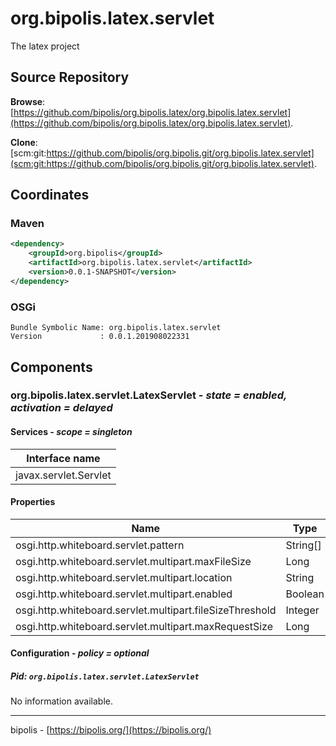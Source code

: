 # org.bipolis.latex.servlet

The latex project

## Source Repository

**Browse**: [https://github.com/bipolis/org.bipolis.latex/org.bipolis.latex.servlet](https://github.com/bipolis/org.bipolis.latex/org.bipolis.latex.servlet).

**Clone**: [scm:git:https://github.com/bipolis/org.bipolis.git/org.bipolis.latex.servlet](scm:git:https://github.com/bipolis/org.bipolis.git/org.bipolis.latex.servlet).

## Coordinates

### Maven

```xml
<dependency>
    <groupId>org.bipolis</groupId>
    <artifactId>org.bipolis.latex.servlet</artifactId>
    <version>0.0.1-SNAPSHOT</version>
</dependency>
```

### OSGi

```
Bundle Symbolic Name: org.bipolis.latex.servlet
Version             : 0.0.1.201908022331
```

## Components

### org.bipolis.latex.servlet.LatexServlet - *state = enabled, activation = delayed*

#### Services - *scope = singleton*

|Interface name |
|--- |
|javax.servlet.Servlet |

#### Properties

|Name |Type |Value |
|--- |--- |--- |
|osgi.http.whiteboard.servlet.pattern |String[] |["/latex"] |
|osgi.http.whiteboard.servlet.multipart.maxFileSize |Long |500000 |
|osgi.http.whiteboard.servlet.multipart.location |String |"" |
|osgi.http.whiteboard.servlet.multipart.enabled |Boolean |true |
|osgi.http.whiteboard.servlet.multipart.fileSizeThreshold |Integer |0 |
|osgi.http.whiteboard.servlet.multipart.maxRequestSize |Long |-1 |

#### Configuration - *policy = optional*

##### Pid: `org.bipolis.latex.servlet.LatexServlet`

No information available.

---
bipolis - [https://bipolis.org/](https://bipolis.org/)